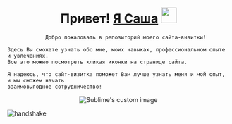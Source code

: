 
<h1 align="center">Привет! <a href="https://philt27.github.io/" target="_blank">Я Саша</a>  
<img src="https://github.com/blackcater/blackcater/raw/main/images/Hi.gif" height="35"/></h1>

```
            Добро пожаловать в репозиторий моего сайта-визитки!

Здесь Вы сможете узнать обо мне, моих навыках, профессиональном опыте и увлечениях. 
Все это можно посмотреть кликая иконки на странице сайта. 

Я надеюсь, что сайт-визитка поможет Вам лучше узнать меня и мой опыт, и мы сможем начать
взаимовыгодное сотрудничество! 
```
 
<p align="center">
  <img src="https://github.com/philt27/philt27.github.io/assets/124879514/566ac4f7-ea32-4068-81d9-012003c1df07" alt="Sublime's custom image"/>
</p>

![handshake](https://github.com/philt27/philt27.github.io/assets/124879514/ef0aabaa-ac81-4732-8959-bf8202a203af)
